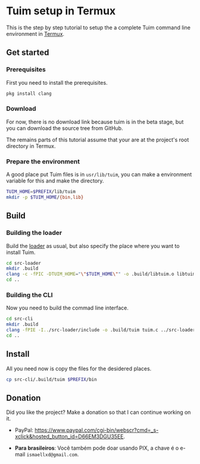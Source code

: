 # Tuim setup in Termux

This is the step by step tutorial to setup the a complete
Tuim command line environment in [Termux](https://termux.dev/en/).

## Get started

### Prerequisites

First you need to install the prerequisites.

```bash
pkg install clang
```

### Download

For now, there is no download link because tuim is in the beta stage,
but you can download the source tree from GitHub.

The remains parts of this tutorial assume that your are at the project's
root directory in Termux.

### Prepare the environment

A good place put Tuim files is in `usr/lib/tuim`,
you can make a environment variable for this
and make the directory.

```bash
TUIM_HOME=$PREFIX/lib/tuim
mkdir -p $TUIM_HOME/{bin,lib}
```

## Build

### Building the loader

Build the [loader](../src-loader) as usual,
but also specify the place where you want to install Tuim.

```bash
cd src-loader
mkdir .build
clang -c -fPIC -DTUIM_HOME="\"$TUIM_HOME\"" -o .build/libtuim.o libtuim.c
cd ..
```

### Building the CLI

Now you need to build the commad line interface.

```bash
cd src-cli
mkdir .build
clang -fPIE -I../src-loader/include -o .build/tuim tuim.c ../src-loader/.build/libtuim.o
cd ..
```

## Install

All you need now is copy the files for the desidered places.

```bash
cp src-cli/.build/tuim $PREFIX/bin
```

## Donation

Did you like the project? Make a donation so that I can continue working on it.

- PayPal: <https://www.paypal.com/cgi-bin/webscr?cmd=_s-xclick&hosted_button_id=D66EM3DGU35EE>.

- **Para brasileiros**: Você também pode doar usando PIX, a chave é o e-mail `ismaellxd@gmail.com`.
